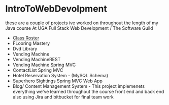 # IntroToWebDevolpment
these are a couple of projects ive worked on throughout the length of my Java course
At UGA Full Stack Web Development / The Software Guild
*   [Class Roster](https://github.com/Raulito1/IntroToWebDevolpment/tree/master/ClassRoster/ClassRoster)
*   FLooring Mastery
*   Dvd Library
*   Vending Machine
*   Vending MachineREST
*   Vending Machine Spring MVC
*   ContactList Spring MVC
*   Hotel Reservation System - (MySQL Schema)
*   Superhero Sightings Spring MVC Web App
*   Blog/ Content Management System - This project implemenets everything 
    we've learned throughout the course front end and back end also 
    using Jira and bitbucket for final team work 
